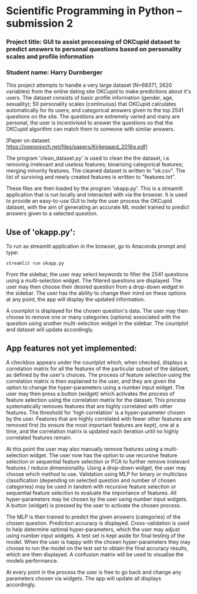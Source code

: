 # Scientific Programming in Python – submission 2

### Project title: GUI to assist processing of OKCupid dataset to predict answers to personal questions based on personality scales and profile information

### Student name: Harry Durnberger

This project attempts to handle a very large dataset (N=68371, 2620 variables) from the online dating site OKCupid to make predictions about it's users. The dataset consists of basic profile information (gender, age, sexuality); 50 personality scales (continuous) that OKCupid calculates automatically for its users; and categorical answers given to the top 2541 questions on the site. The questions are extremely varied and many are personal, the user is incentivised to answer the questions so that the OKCupid algorithm can match them to someone with similar answers.

[Paper on dataset: https://openpsych.net/files/papers/Kirkegaard_2016g.pdf]

The program 'clean_dataset.py' is used to clean the the dataset, i.e. removing irrelevant and useless features; binarising categorical features; merging minority features. The cleaned dataset is written to "ok.csv". The list of surviving and newly created features is written to "features.txt".

These files are then loaded by the program 'okapp.py'. This is a streamlit application that is run locally and interacted with via the browser. It is used to provide an easy-to-use GUI to help the user process the OKCupid dataset, with the aim of generating an accurate ML model trained to predict answers given to a selected question.

## Use of 'okapp.py':

To run as streamlit application in the browser, go to Anaconda prompt and type:

```
streamlit run okapp.py
```

From the sidebar, the user may select keywords to filter the 2541 questions using a multi-selection widget. The filtered questions are displayed. The user may then choose their desired question from a drop-down widget in the sidebar. The user has the ability to change their mind on these options at any point, the app will display the updated information.

A countplot is displayed for the chosen question's data. The user may then choose to remove one or many categories (options) associated with the question using another multi-selection widget in the sidebar. The countplot and dataset will update accordingly.

## App features not yet implemented:

A checkbox appears under the countplot which, when checked, displays a correlation matrix for all the features of the particular subset of the dataset, as defined by the user's choices. The process of feature selection using the correlation matrix is then explained to the user, and they are given the option to change the hyper-parameters using a number input widget. The user may then press a button (widget) which activates the process of feature selection using the correlation matrix for the dataset. This process systematically removes features that are highly correlated with other features. The threshold for 'high correlation' is a hyper-parameter chosen by the user. Features that are highly correlated with fewer other features are removed first (to ensure the most important features are kept), one at a time, and the correlation matrix is updated each iteration until no highly correlated features remain.

At this point the user may also manually remove features using a multi-selection widget. The user now has the option to use recursive feature selection or sequential feature selection or PCA to further remove irrelevant features / reduce dimensionality. Using a drop-down widget, the user may choose which method to use. Validation using MLP for binary or multiclass classification (depending on selected question and number of chosen categories) may be used in tandem with recursive feature selection or sequential feature selection to evaluate the importance of features. All hyper-parameters may be chosen by the user using number input widgets. A button (widget) is pressed by the user to activate the chosen process.

The MLP is then trained to predict the given answers (categories) of the chosen question. Prediction accuracy is displayed. Cross-validation is used to help determine optimal hyper-parameters, which the user may adjust using number input widgets. A test set is kept aside for final testing of the model. When the user is happy with the chosen hyper-parameters they may choose to run the model on the test set to obtain the final accuracy results, which are then displayed. A confusion matrix will be used to visualise the models performance.

At every point in the process the user is free to go back and change any parameters chosen via widgets. The app will update all displays accordingly.
